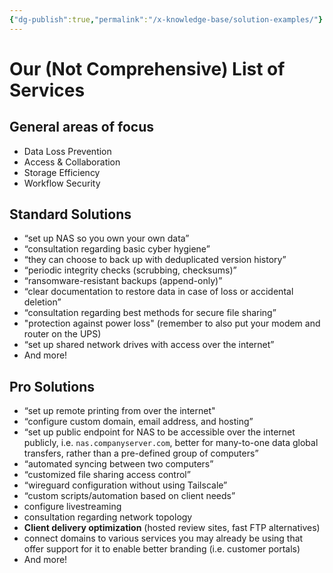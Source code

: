 ```yaml
---
{"dg-publish":true,"permalink":"/x-knowledge-base/solution-examples/"}
---
```


# Our (Not Comprehensive) List of Services
## General areas of focus

- Data Loss Prevention
- Access & Collaboration
- Storage Efficiency
- Workflow Security

## Standard Solutions

- “set up NAS so you own your own data”
- “consultation regarding basic cyber hygiene”
- “they can choose to back up with deduplicated version history”
- “periodic integrity checks (scrubbing, checksums)”
- “ransomware-resistant backups (append-only)”
- “clear documentation to restore data in case of loss or accidental deletion”
- “consultation regarding best methods for secure file sharing”
- "protection against power loss" (remember to also put your modem and router on the UPS)
- “set up shared network drives with access over the internet”
- And more!

## Pro Solutions

- “set up remote printing from over the internet"
- “configure custom domain, email address, and hosting”
- “set up public endpoint for NAS to be accessible over the internet publicly, i.e. `nas.companyserver.com`, better for many-to-one data global transfers, rather than a pre-defined group of computers”
- “automated syncing between two computers”
- “customized file sharing access control”
- “wireguard configuration without using Tailscale”
- “custom scripts/automation based on client needs”
- configure livestreaming
- consultation regarding network topology
- **Client delivery optimization** (hosted review sites, fast FTP alternatives)
- connect domains to various services you may already be using that offer support for it to enable better branding (i.e. customer portals)
- And more!